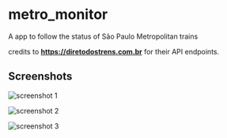 # metro_monitor

A app to follow the status of São Paulo Metropolitan trains


credits to **https://diretodostrens.com.br** for their API endpoints.

## Screenshots


![screenshot 1](https://imgur.com/diQh90M.png "screenshot 1")

![screenshot 2](https://imgur.com/HmpeOFj.png "screenshot 2")

![screenshot 3](https://imgur.com/c2X6g3X.png "screenshot 3")




